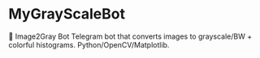 # MyGrayScaleBot
📸 Image2Gray Bot Telegram bot that converts images to grayscale/BW + colorful histograms. Python/OpenCV/Matplotlib.
